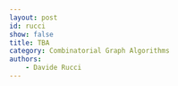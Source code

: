 ```yaml
---
layout: post
id: rucci
show: false
title: TBA
category: Combinatorial Graph Algorithms
authors: 
    - Davide Rucci
---
```

